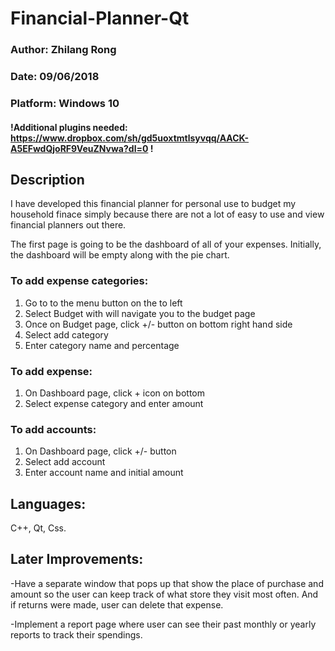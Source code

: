 # Financial-Planner-Qt
### Author: Zhilang Rong
### Date: 09/06/2018
### Platform: Windows 10
#### !Additional plugins needed: https://www.dropbox.com/sh/gd5uoxtmtlsyvqq/AACK-A5EFwdQjoRF9VeuZNvwa?dl=0 !
## Description
I have developed this financial planner for personal use to budget my household finace simply because there are not a lot of easy to use and view financial planners out there. 

The first page is going to be the dashboard of all of your expenses. Initially, the dashboard will be empty along with the pie chart. 

### To add expense categories:
1. Go to to the menu button on the to left
2. Select Budget with will navigate you to the budget page
3. Once on Budget page, click +/- button on bottom right hand side
4. Select add category 
5. Enter category name and percentage

### To add expense:
1. On Dashboard page, click + icon on bottom 
2. Select expense category and enter amount

### To add accounts:
1. On Dashboard page, click +/- button
2. Select add account 
3. Enter account name and initial amount


## Languages:
C++, Qt, Css.
## Later Improvements:

-Have a separate window that pops up that show the place of purchase and amount so the user can keep track of what store they visit most often. And if returns were made, user can delete that expense.

-Implement a report page where user can see their past monthly or yearly reports to track their spendings.

